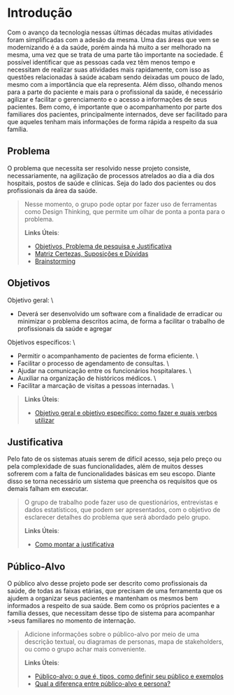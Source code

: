 # Introdução
 Com o avanço da tecnologia nessas últimas décadas muitas atividades foram simplificadas com a adesão da mesma. Uma das áreas que vem se modernizando é a da saúde, porém ainda há muito a ser melhorado na mesma, uma vez que se trata de uma parte tão importante na sociedade.
 É possível identificar que as pessoas cada vez têm menos tempo e necessitam de realizar suas atividades mais rapidamente, com isso as questões relacionadas à saúde acabam sendo deixadas um pouco de lado, mesmo com a importância que ela representa. Além disso, olhando menos para a parte do paciente e mais para o profissional da saúde, é necessário agilizar e facilitar o gerenciamento e o acesso a informações de seus pacientes. Bem como, é importante que o acompanhamento por parte dos familiares dos pacientes, principalmente internados, deve ser facilitado para que aqueles tenham mais informações de forma rápida a respeito da sua família. 


## Problema
 O problema que necessita ser resolvido nesse projeto consiste, necessariamente, na agilização de processos atrelados ao dia a dia dos hospitais, postos de saúde e clínicas. Seja do lado dos pacientes ou dos profissionais da área da saúde.

> Nesse momento, o grupo pode optar por fazer uso
> de ferramentas como Design Thinking, que permite um olhar de ponta a
> ponta para o problema.
>
> **Links Úteis**:
> - [Objetivos, Problema de pesquisa e Justificativa](https://medium.com/@versioparole/objetivos-problema-de-pesquisa-e-justificativa-c98c8233b9c3)
> - [Matriz Certezas, Suposições e Dúvidas](https://medium.com/educa%C3%A7%C3%A3o-fora-da-caixa/matriz-certezas-suposi%C3%A7%C3%B5es-e-d%C3%BAvidas-fa2263633655)
> - [Brainstorming](https://www.euax.com.br/2018/09/brainstorming/)

## Objetivos

Objetivo geral: \
- Deverá ser desenvolvido um software com a finalidade de erradicar ou minimizar o problema descritos acima, de forma a facilitar o trabalho de profissionais da saúde e agregar 

Objetivos específicos: \
- Permitir o acompanhamento de pacientes de forma eficiente. \
- Facilitar o processo de agendamento de consultas. \
- Ajudar na comunicação entre os funcionários hospitalares. \
- Auxiliar na organização de históricos médicos. \
- Facilitar a marcação de visitas a pessoas internadas. \
>
> **Links Úteis**:
> - [Objetivo geral e objetivo específico: como fazer e quais verbos utilizar](https://blog.mettzer.com/diferenca-entre-objetivo-geral-e-objetivo-especifico/)

## Justificativa

 Pelo fato de os sistemas atuais serem de difícil acesso, seja pelo preço ou pela complexidade de suas funcionalidades, além de muitos desses sofrerem com a falta de 
funcionalidades básicas em seu escopo. Diante disso se torna necessário um sistema que preencha os requisitos que os demais falham em executar.
> 
> O grupo de trabalho pode fazer uso de questionários, entrevistas e
> dados estatísticos, que podem ser apresentados, com o objetivo de
> esclarecer detalhes do problema que será abordado pelo grupo.
>
> **Links Úteis**:
> - [Como montar a justificativa](https://guiadamonografia.com.br/como-montar-justificativa-do-tcc/)

## Público-Alvo

 O público alvo desse projeto pode ser descrito como profissionais da saúde, de todas as faixas etárias,  que precisam de uma ferramenta que os ajudem a organizar seus pacientes e mantenham os mesmos bem informados a respeito de sua saúde. Bem como os próprios pacientes e a família desses, que necessitam desse tipo de sistema para acompanhar >seus familiares no momento de internação.
>
> Adicione informações sobre o público-alvo por meio de uma descrição
> textual, ou diagramas de personas, mapa de stakeholders, ou como o
> grupo achar mais conveniente.
> 
> **Links Úteis**:
> - [Público-alvo: o que é, tipos, como definir seu público e exemplos](https://klickpages.com.br/blog/publico-alvo-o-que-e/)
> - [Qual a diferença entre público-alvo e persona?](https://rockcontent.com/blog/diferenca-publico-alvo-e-persona/)
 
